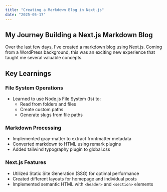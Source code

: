 ```yaml
---
title: "Creating a Markdown Blog in Next.js"
date: "2025-05-17"
---
```


## My Journey Building a Next.js Markdown Blog

Over the last few days, I've created a markdown blog using Next.js. Coming from a WordPress background, this was an exciting new experience that taught me several valuable concepts.

## Key Learnings

### File System Operations
- Learned to use Node.js File System (fs) to:
  - Read from folders and files
  - Create custom paths
  - Generate slugs from file paths

### Markdown Processing
- Implemented gray-matter to extract frontmatter metadata
- Converted markdown to HTML using remark plugins
- Added tailwind typography plugin to global.css

### Next.js Features
- Utilized Static Site Generation (SSG) for optimal performance
- Created different layouts for homepage and individual posts
- Implemented semantic HTML with `<header>` and `<section>` elements


